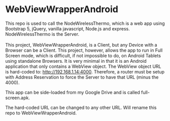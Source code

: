 # WebViewWrapperAndroid
This repo is used to call the NodeWirelessThermo, which is a web app using Bootstrap 5, jQuery, vanilla javascript, Node.js and express.  NodeWirelessThermo is the Server.<br/><br/>
This project, WebViewWrapperAndroid, is a Client, but any Device with a Browser can be a Client. This project, however, allows the app to run in Full Screen mode, which is difficult, if not impossible to do, on Android Tablets using standalone Browsers.  It is very minimal in that it is an Android application that only contains a WebView object.  The WebView object URL is hard-coded to: http://192.168.1.14:4000.  Therefore, a router must be setup with Address Reservation to force the Server to have that URL (minus the 4000).

This app can be side-loaded from my Google Drive and is called full-screen.apk.

The hard-coded URL can be changed to any other URL.
Will rename this repo to WebViewWrapperAndroid.
